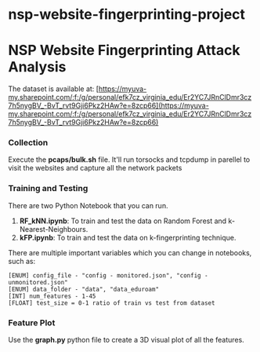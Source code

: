 # nsp-website-fingerprinting-project

# NSP Website Fingerprinting Attack Analysis

The dataset is available at: [https://myuva-my.sharepoint.com/:f:/g/personal/efk7cz_virginia_edu/Er2YC7JRnClDmr3cz7h5nygBV_-BvT_rvt9Gji6Pkz2HAw?e=8zcp66](https://myuva-my.sharepoint.com/:f:/g/personal/efk7cz_virginia_edu/Er2YC7JRnClDmr3cz7h5nygBV_-BvT_rvt9Gji6Pkz2HAw?e=8zcp66)

### Collection
Execute the **pcaps/bulk.sh** file. It'll run torsocks and tcpdump in parellel to visit the websites and capture all the network packets

### Training and Testing
There are two Python Notebook that you can run.
1. **RF_kNN.ipynb**: To train and test the data on Random Forest and k-Nearest-Neighbours.
2. **kFP.ipynb**: To train and test the data on k-fingerprinting technique.

There are multiple important variables which you can change in notebooks, such as:
```
[ENUM] config_file - "config - monitored.json", "config - unmonitored.json"
[ENUM] data_folder - "data", "data_eduroam"
[INT] num_features - 1-45
[FLOAT] test_size = 0-1 ratio of train vs test from dataset
```

### Feature Plot
Use the **graph.py** python file to create a 3D visual plot of all the features.
